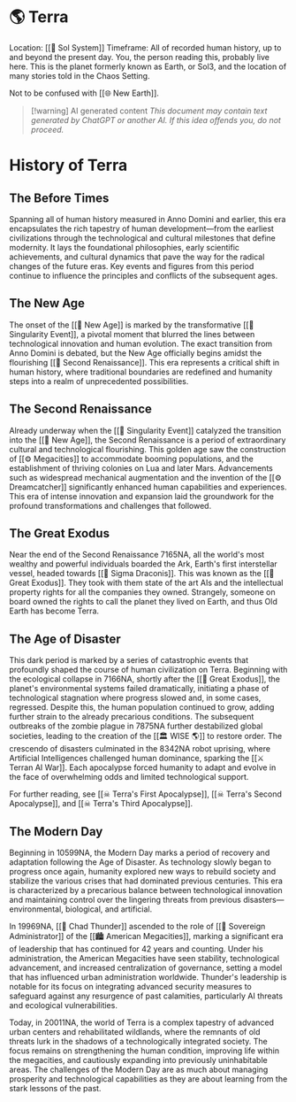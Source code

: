 # 🌎 Terra
Location: [[🌌 Sol System]]
Timeframe: All of recorded human history, up to and beyond the present day. You, the person reading this, probably live here. This is the planet formerly known as Earth, or Sol3, and the location of many stories told in the Chaos Setting.

Not to be confused with [[🌐 New Earth]].


> [!warning] AI generated content
> *This document may contain text generated by ChatGPT or another AI. If this idea offends you, do not proceed.*


# History of Terra

## The Before Times
Spanning all of human history measured in Anno Domini and earlier, this era encapsulates the rich tapestry of human development—from the earliest civilizations through the technological and cultural milestones that define modernity. It lays the foundational philosophies, early scientific achievements, and cultural dynamics that pave the way for the radical changes of the future eras. Key events and figures from this period continue to influence the principles and conflicts of the subsequent ages.

## The New Age
The onset of the [[📅 New Age]] is marked by the transformative [[📆 Singularity Event]], a pivotal moment that blurred the lines between technological innovation and human evolution. The exact transition from Anno Domini is debated, but the New Age officially begins amidst the flourishing [[📅 Second Renaissance]]. This era represents a critical shift in human history, where traditional boundaries are redefined and humanity steps into a realm of unprecedented possibilities.

## The Second Renaissance
Already underway when the [[📆 Singularity Event]] catalyzed the transition into the [[📅 New Age]], the Second Renaissance is a period of extraordinary cultural and technological flourishing. This golden age saw the construction of [[⚙ Megacities]] to accommodate booming populations, and the establishment of thriving colonies on Lua and later Mars. Advancements such as widespread mechanical augmentation and the invention of the [[⚙ Dreamcatcher]] significantly enhanced human capabilities and experiences. This era of intense innovation and expansion laid the groundwork for the profound transformations and challenges that followed.

## The Great Exodus
Near the end of the Second Renaissance 7165NA, all the world's most wealthy and powerful individuals boarded the Ark, Earth's first interstellar vessel, headed towards [[🌌 Sigma Draconis]]. This was known as the [[📆 Great Exodus]]. They took with them state of the art AIs and the intellectual property rights for all the companies they owned. Strangely, someone on board owned the rights to call the planet they lived on Earth, and thus Old Earth has become Terra.

## The Age of Disaster
This dark period is marked by a series of catastrophic events that profoundly shaped the course of human civilization on Terra. Beginning with the ecological collapse in 7166NA, shortly after the [[📆 Great Exodus]], the planet's environmental systems failed dramatically, initiating a phase of technological stagnation where progress slowed and, in some cases, regressed. Despite this, the human population continued to grow, adding further strain to the already precarious conditions. The subsequent outbreaks of the zombie plague in 7875NA further destabilized global societies, leading to the creation of the [[🏛 WISE 🌎]] to restore order. The crescendo of disasters culminated in the 8342NA robot uprising, where Artificial Intelligences challenged human dominance, sparking the [[⚔ Terran AI War]]. Each apocalypse forced humanity to adapt and evolve in the face of overwhelming odds and limited technological support.

For further reading, see [[☠ Terra's First Apocalypse]], [[☠ Terra's Second Apocalypse]], and [[☠ Terra's Third Apocalypse]].

## The Modern Day
Beginning in 10599NA, the Modern Day marks a period of recovery and adaptation following the Age of Disaster. As technology slowly began to progress once again, humanity explored new ways to rebuild society and stabilize the various crises that had dominated previous centuries. This era is characterized by a precarious balance between technological innovation and maintaining control over the lingering threats from previous disasters—environmental, biological, and artificial.

In 19969NA, [[👑 Chad Thunder]] ascended to the role of [[👑 Sovereign Administrator]] of the [[🏙 American Megacities]], marking a significant era of leadership that has continued for 42 years and counting. Under his administration, the American Megacities have seen stability, technological advancement, and increased centralization of governance, setting a model that has influenced urban administration worldwide. Thunder's leadership is notable for its focus on integrating advanced security measures to safeguard against any resurgence of past calamities, particularly AI threats and ecological vulnerabilities.

Today, in 20011NA, the world of Terra is a complex tapestry of advanced urban centers and rehabilitated wildlands, where the remnants of old threats lurk in the shadows of a technologically integrated society. The focus remains on strengthening the human condition, improving life within the megacities, and cautiously expanding into previously uninhabitable areas. The challenges of the Modern Day are as much about managing prosperity and technological capabilities as they are about learning from the stark lessons of the past.
